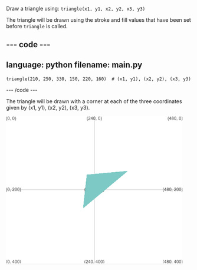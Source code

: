 Draw a triangle using: `triangle(x1, y1, x2, y2, x3, y3)`

The triangle will be drawn using the stroke and fill values that have been set before `triangle` is called.

--- code ---
---
language: python
filename: main.py
---

    triangle(210, 250, 330, 150, 220, 160)  # (x1, y1), (x2, y2), (x3, y3)
  
--- /code ---

The triangle will be drawn with a corner at each of the three coordinates given by (x1, y1), (x2, y2), (x3, y3).

![The output area showing a triangle with corners at the coordinates from the code.](images/example.png)
